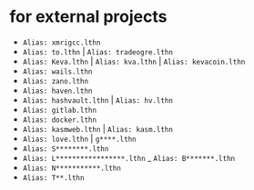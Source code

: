 
# for external projects


- `Alias: xmrigcc.lthn`
- `Alias: to.lthn` | `Alias: tradeogre.lthn`
- `Alias: Keva.lthn` |  `Alias: kva.lthn` | `Alias: kevacoin.lthn`
- `Alias: wails.lthn`
- `Alias: zano.lthn`
- `Alias: haven.lthn`
- `Alias: hashvault.lthn` | `Alias: hv.lthn` 
- `Alias: gitlab.lthn`
- `Alias: docker.lthn`
- `Alias: kasmweb.lthn` | `Alias: kasm.lthn`
- `Alias: love.lthn` | `g****.lthn`
- `Alias: S********.lthn`
- `Alias: L*****************.lthn`
_ `Alias: B*******.lthn`
- `Alias: N***********.lthn`
- `Alias: T**.lthn`
